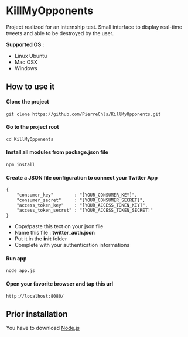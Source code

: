 # KillMyOpponents

Project realized for an internship test. Small interface to display real-time tweets and able to be destroyed by the user.

**Supported OS :**

- Linux Ubuntu
- Mac OSX
- Windows

## How to use it

#### Clone the project

	git clone https://github.com/PierreChls/KillMyOpponents.git
	
#### Go to the project root

	cd KillMyOpponents
	
#### Install all modules from package.json file

	npm install

#### Create a JSON file configuration to connect your Twitter App

	{
		"consumer_key"        : "[YOUR_CONSUMER_KEY]",
		"consumer_secret"     : "[YOUR_CONSUMER_SECRET]",
		"access_token_key"    : "[YOUR_ACCESS_TOKEN_KEY]",
		"access_token_secret" : "[YOUR_ACCESS_TOKEN_SECRET]"
	}

- Copy/paste this text on your json file
- Name this file : **twitter_auth.json**
- Put it in the **init** folder
- Complete with your authentication informations
	
#### Run app

	node app.js
	
#### Open your favorite browser and tap this url

	http://localhost:8080/
	
## Prior installation

You have to download [Node.js](https://nodejs.org/en/download/)

